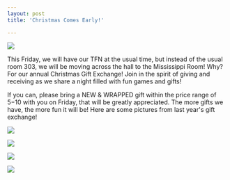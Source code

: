 ```yaml
---
layout: post
title: 'Christmas Comes Early!'

---
```


![](http://farm8.staticflickr.com/7141/6423321827_54ebcae580_z.jpg)

This Friday, we will have our TFN at the usual time, but instead of the usual room 303, we will be moving across the hall to the Mississippi Room! Why? For our annual Christmas Gift Exchange! Join in the spirit of giving and receiving as we share a night filled with fun games and gifts!

If you can, please bring a NEW &amp; WRAPPED gift within the price range of $5-$10 with you on Friday, that will be greatly appreciated. The more gifts we have, the more fun it will be! Here are some pictures from last year's gift exchange!

![](http://farm6.staticflickr.com/5162/5270123760_a027fe24d8_z.jpg)

![](http://farm6.staticflickr.com/5210/5270132468_d2d5d85d04_z.jpg)

![](http://farm6.staticflickr.com/5163/5270153236_d4ca35a59a_z.jpg)

![](http://farm6.staticflickr.com/5167/5269547003_bba984a923_z.jpg) 
